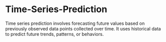 # Time-Series-Prediction
Time series prediction involves forecasting future values based on previously observed data points collected over time. It uses historical data to predict future trends, patterns, or behaviors. 
